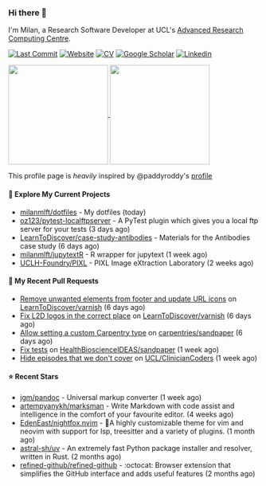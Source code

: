 ### Hi there 👋

I'm Milan, a Research Software Developer at UCL's [Advanced Research Computing
Centre](https://www.ucl.ac.uk/advanced-research-computing/advanced-research-computing-centre).

[![Last Commit](https://img.shields.io/github/last-commit/milanmlft/milanmlft?label=updated)](https://github.com/milanmlft)
[![Website](https://img.shields.io/badge/GitHub%20Pages-222?logo=githubpages&logoColor=fff&style=for-the-badge&style=flat)](https://milanmlft.dev)
[![CV](https://img.shields.io/badge/CV-PDF-pink.svg)](https://milanmlft.netlify.app/uploads/resume.pdf)
[![Google Scholar](https://img.shields.io/badge/Google%20Scholar-4285F4?logo=googlescholar&logoColor=fff&style=for-the-badge&style=flat)](https://scholar.google.com/citations?user=LwW40HQAAAAJ&hl=en)
[![Linkedin](https://img.shields.io/badge/LinkedIn-0A66C2?logo=linkedin&logoColor=fff&style=for-the-badge&style=flat)](http://www.linkedin.com/in/milan-malfait)


<a href="https://github.com/milanmlft/milanmlft#gh-dark-mode-only">
  <img height=200 align="center" src="https://github-readme-stats-paddyroddy.vercel.app/api?username=milanmlft&disable_animations=true&hide_border=true&hide_title=true&include_all_commits=true&rank_icon=github&show=prs_merged,reviews&show_icons=true&theme=tokyonight" />
</a>


<a href="https://github.com/milanmlft/milanmlft#gh-light-mode-only">
  <img height=200 align="center" src="https://github-readme-stats-paddyroddy.vercel.app/api?username=milanmlft&disable_animations=true&hide_border=true&hide_title=true&include_all_commits=true&rank_icon=github&show=prs_merged,reviews&show_icons=true&theme=default" />
</a>

This profile page is _heavily_ inspired by @paddyroddy's [profile](https://github.com/paddyroddy/paddyroddy)

#### 👷 Explore My Current Projects

- [milanmlft/dotfiles](https://github.com/milanmlft/dotfiles) - My dotfiles
  (today)
- [oz123/pytest-localftpserver](https://github.com/oz123/pytest-localftpserver) - A PyTest  plugin  which gives you a local ftp server for your tests
  (3 days ago)
- [LearnToDiscover/case-study-antibodies](https://github.com/LearnToDiscover/case-study-antibodies) - Materials for the Antibodies case study
  (6 days ago)
- [milanmlft/jupytextR](https://github.com/milanmlft/jupytextR) - R wrapper for jupytext
  (1 week ago)
- [UCLH-Foundry/PIXL](https://github.com/UCLH-Foundry/PIXL) - PIXL Image eXtraction Laboratory
  (2 weeks ago)

#### 🔨 My Recent Pull Requests

- [Remove unwanted elements from footer and update URL icons](https://github.com/LearnToDiscover/varnish/pull/14) on [LearnToDiscover/varnish](https://github.com/LearnToDiscover/varnish)
  (6 days ago)
- [Fix L2D logos in the correct place](https://github.com/LearnToDiscover/varnish/pull/13) on [LearnToDiscover/varnish](https://github.com/LearnToDiscover/varnish)
  (6 days ago)
- [Allow setting a custom Carpentry type](https://github.com/carpentries/sandpaper/pull/585) on [carpentries/sandpaper](https://github.com/carpentries/sandpaper)
  (6 days ago)
- [Fix tests](https://github.com/HealthBioscienceIDEAS/sandpaper/pull/3) on [HealthBioscienceIDEAS/sandpaper](https://github.com/HealthBioscienceIDEAS/sandpaper)
  (1 week ago)
- [Hide episodes that we don&#39;t cover](https://github.com/UCL/ClinicianCoders/pull/38) on [UCL/ClinicianCoders](https://github.com/UCL/ClinicianCoders)
  (1 week ago)

#### ⭐ Recent Stars

- [jgm/pandoc](https://github.com/jgm/pandoc) - Universal markup converter
  (1 week ago)
- [artempyanykh/marksman](https://github.com/artempyanykh/marksman) - Write Markdown with code assist and intelligence in the comfort of your favourite editor.
  (4 weeks ago)
- [EdenEast/nightfox.nvim](https://github.com/EdenEast/nightfox.nvim) - 🦊A highly customizable theme for vim and neovim with support for lsp, treesitter and a variety of plugins.
  (1 month ago)
- [astral-sh/uv](https://github.com/astral-sh/uv) - An extremely fast Python package installer and resolver, written in Rust.
  (2 months ago)
- [refined-github/refined-github](https://github.com/refined-github/refined-github) - :octocat: Browser extension that simplifies the GitHub interface and adds useful features
  (2 months ago)

